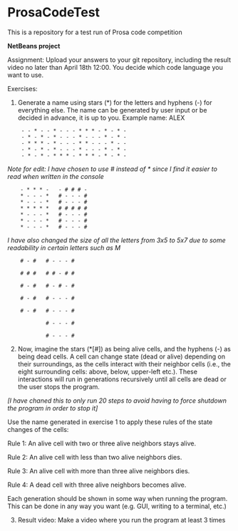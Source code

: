 # ProsaCodeTest
This is a repository for a test run of Prosa code competition

**NetBeans project**



Assignment: 
Upload your answers to your git repository, including the result video no later than April 18th 12:00.
You decide which code language you want to use.



Exercises:
1. Generate a name using stars (*) for the letters and hyphens (-) for everything else. The name can be
generated by user input or be decided in advance, it is up to you.
Example name: ALEX

        - - * - - * - - - * * * - * - * -
        - * - * - * - - - * - - - * - * -
        - * * * - * - - - * * - - - * - -
        - * - * - * - - - * - - - * - * -
        - * - * - * * * - * * * - * - * -
_Note for edit: I have chosen to use # instead of * since I find it easier to read when written in the console_

        - * * * -   - # # # -
        * - - - *   # - - - #
        * - - - *   # - - - #
        * * * * *   # # # # #
        * - - - *   # - - - #
        * - - - *   # - - - #
        * - - - *   # - - - #


_I have also changed the size of all the letters from 3x5 to 5x7 due to some readability in certain letters such as M_

        # - #   # - - - #
        
        # # #   # # - # #
        
        # - #   # - # - #
        
        # - #   # - - - #
        
        # - #   # - - - #
        
                # - - - #
                
                # - - - #



2. Now, imagine the stars (*[#]) as being alive cells, and the hyphens (-) as being dead cells. A cell can
change state (dead or alive) depending on their surroundings, as the cells interact with their
neighbor cells (i.e., the eight surrounding cells: above, below, upper-left etc.). These interactions will
run in generations recursively until all cells are dead or the user stops the program. 

_[I have chaned this to only run 20 steps to avoid having to force shutdown the program in order to stop it]_

Use the name generated in exercise 1 to apply these rules of the state changes of the cells:

Rule 1: An alive cell with two or three alive neighbors stays alive.

Rule 2: An alive cell with less than two alive neighbors dies.

Rule 3: An alive cell with more than three alive neighbors dies.

Rule 4: A dead cell with three alive neighbors becomes alive.


Each generation should be shown in some way when running the program. This can be done in any
way you want (e.g. GUI, writing to a terminal, etc.)



3. Result video: Make a video where you run the program at least 3 times
